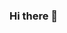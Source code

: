 ### Hi there 👋

<!--
**soujanya957/soujanya957** is a ✨ _special_ ✨ repository because its `README.md` (this file) appears on your GitHub profile.

Here are some ideas to get you started:

- 🔭 I’m currently working on ...
- 🌱 I’m currently learning ...
- 👯 I’m looking to collaborate on ...
- 🤔 I’m looking for help with ...
- 💬 Ask me about ...
- 📫 How to reach me: ...
- 😄 Pronouns: ...
- ⚡ Fun fact: ...

[![Souju's GitHub stats](https://github-readme-stats.vercel.app/api?username=soujanya957)](https://github.com/anuraghazra/github-readme-stats)

-->

